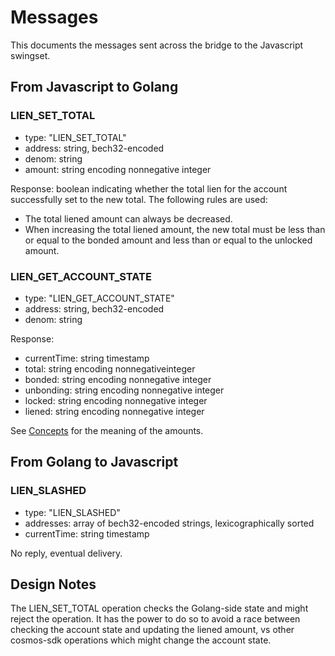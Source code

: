 <!--
order: 2
-->

# Messages

This documents the messages sent across the bridge to the Javascript swingset.

## From Javascript to Golang

### LIEN_SET_TOTAL

* type: "LIEN_SET_TOTAL"
* address: string, bech32-encoded
* denom: string
* amount: string encoding nonnegative integer

Response: boolean indicating whether the total lien for the account
successfully set to the new total. The following rules are used:

* The total liened amount can always be decreased.
* When increasing the total liened amount, the new total must be less than
  or equal to the bonded amount and less than or equal to the unlocked amount.

### LIEN_GET_ACCOUNT_STATE

* type: "LIEN_GET_ACCOUNT_STATE"
* address: string, bech32-encoded
* denom: string

Response:

* currentTime: string timestamp
* total: string encoding nonnegativeinteger
* bonded: string encoding nonnegative integer
* unbonding: string encoding nonnegative integer
* locked: string encoding nonnegative integer
* liened: string encoding nonnegative integer

See [Concepts](01_concepts.md) for the meaning of the amounts.

## From Golang to Javascript

### LIEN_SLASHED

* type: "LIEN_SLASHED"
* addresses: array of bech32-encoded strings, lexicographically sorted
* currentTime: string timestamp

No reply, eventual delivery.

## Design Notes

The LIEN_SET_TOTAL operation checks the Golang-side state and might reject
the operation. It has the power to do so to avoid a race between checking
the account state and updating the liened amount, vs other cosmos-sdk
operations which might change the account state.
